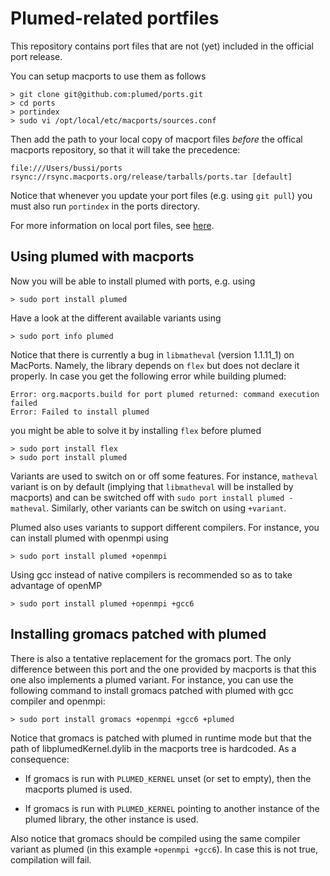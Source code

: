 Plumed-related portfiles
========================

This repository contains port files that are not (yet) included in the official port
release.

You can setup macports to use them as follows

    > git clone git@github.com:plumed/ports.git
    > cd ports
    > portindex
    > sudo vi /opt/local/etc/macports/sources.conf

Then add the path to your local copy of macport files *before* the offical macports repository,
so that it will take the precedence:

    file:///Users/bussi/ports
    rsync://rsync.macports.org/release/tarballs/ports.tar [default]

Notice that whenever you update your port files (e.g. using `git pull`) you must
also run `portindex` in the ports directory.

For more information on local port files, see
[here](https://guide.macports.org/chunked/development.local-repositories.html).

Using plumed with macports
--------------------------

Now you will be able to install plumed with ports, e.g. using

    > sudo port install plumed

Have a look at the different available variants using

    > sudo port info plumed

Notice that there is currently a bug in `libmatheval` (version 1.1.11_1)
on MacPorts. Namely, the library depends on `flex` but does not declare it properly.
In case you get the following error while building plumed:

    Error: org.macports.build for port plumed returned: command execution failed
    Error: Failed to install plumed

you might be able to solve it by installing `flex` before plumed

    > sudo port install flex
    > sudo port install plumed

Variants are used to switch on or off some features.
For instance, `matheval` variant is on by default (implying
that `libmatheval` will be installed by macports) and
can be switched off with `sudo port install plumed -matheval`.
Similarly, other variants can be switch on using `+variant`.

Plumed also uses variants to support different compilers.
For instance, you can install plumed with openmpi using

    > sudo port install plumed +openmpi

Using gcc instead of native compilers is recommended so as to
take advantage of openMP

    > sudo port install plumed +openmpi +gcc6


Installing gromacs patched with plumed
--------------------------------------

There is also a tentative replacement for the gromacs port.
The only difference between this port and the one provided by macports
is that this one also implements a plumed variant.
For instance, you can use the following command to install
gromacs patched with plumed with gcc compiler and openmpi:

    > sudo port install gromacs +openmpi +gcc6 +plumed

Notice that gromacs is patched with plumed in runtime mode
but that the path of libplumedKernel.dylib in the macports tree
is hardcoded. As a consequence:

- If gromacs is run with `PLUMED_KERNEL` unset (or set to empty),
  then the macports plumed is used.

- If gromacs is run with `PLUMED_KERNEL` pointing to another instance
  of the plumed library, the other instance is used.

Also notice that gromacs should be compiled using the same compiler
variant as plumed (in this example `+openmpi +gcc6`). In case this is not
true, compilation will fail.

